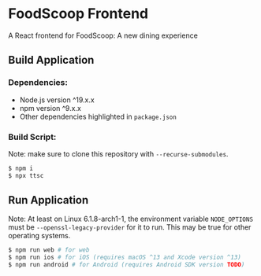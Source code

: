 # FoodScoop Frontend
A React frontend for FoodScoop: A new dining experience

## Build Application

### Dependencies:
- Node.js version ^19.x.x
- npm version ^9.x.x
- Other dependencies highlighted in `package.json`

### Build Script:

Note: make sure to clone this repository with `--recurse-submodules`.

```sh
$ npm i
$ npx ttsc
```

## Run Application
Note: At least on Linux 6.1.8-arch1-1, the environment variable `NODE_OPTIONS` must be `--openssl-legacy-provider` for it to run. This may be true for other operating systems. 
```sh
$ npm run web # for web
$ npm run ios # for iOS (requires macOS ^13 and Xcode version ^13)
$ npm run android # for Android (requires Android SDK version TODO)

